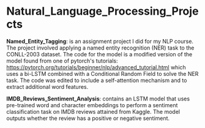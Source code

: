 # Natural_Language_Processing_Projects

**Named_Entity_Tagging**: is an assignment project I did for my NLP course. The project involved applying a named entity recognition (NER) task to the CONLL-2003 dataset. The code for the model is a modified version of the model found from one of pytorch's tutorials: https://pytorch.org/tutorials/beginner/nlp/advanced_tutorial.html which uses a bi-LSTM combined with a Conditional Random Field to solve the NER task. The code was edited to include a self-attention mechanism and to extract additional word features. 


**IMDB_Reviews_Sentiment_Analysis**: contains an LSTM model that uses pre-trained word and character embeddings to perform a sentiment classification task on IMDB reviews attained from Kaggle. The model outputs whether the review has a positive or negative sentiment. 
